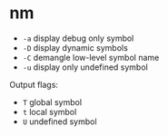 # nm

* `-a` display debug only symbol
* `-D` display dynamic symbols
* `-C` demangle low-level symbol name
* `-u` display only undefined symbol

Output flags:
* `T` global symbol
* `t` local symbol
* `U` undefined symbol
